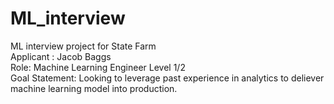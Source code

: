# ML_interview

ML interview project for State Farm  
Applicant : Jacob Baggs  
Role: Machine Learning Engineer Level 1/2  
Goal Statement: Looking to leverage past experience in analytics to deliever machine learning model into production.
